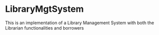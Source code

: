 # LibraryMgtSystem
This is an implementation of a Library Management System with both 
the Librarian functionalities and borrowers 
